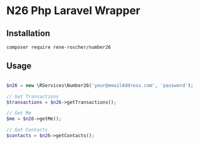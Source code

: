 # N26 Php Laravel Wrapper

## Installation

	composer require rene-roscher/number26

## Usage

```php

$n26 = new \RServices\Number26('your@emailAddress.com', 'password');

// Get Transactions
$transactions = $n26->getTransactions();

// Get Me
$me = $n26->getMe();

// Get Contacts
$contacts = $n26->getContacts();
